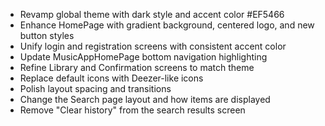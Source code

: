 - Revamp global theme with dark style and accent color #EF5466
- Enhance HomePage with gradient background, centered logo, and new button styles
- Unify login and registration screens with consistent accent color
- Update MusicAppHomePage bottom navigation highlighting
- Refine Library and Confirmation screens to match theme
- Replace default icons with Deezer-like icons
- Polish layout spacing and transitions
- Change the Search page layout and how items are displayed
- Remove "Clear history" from the search results screen
